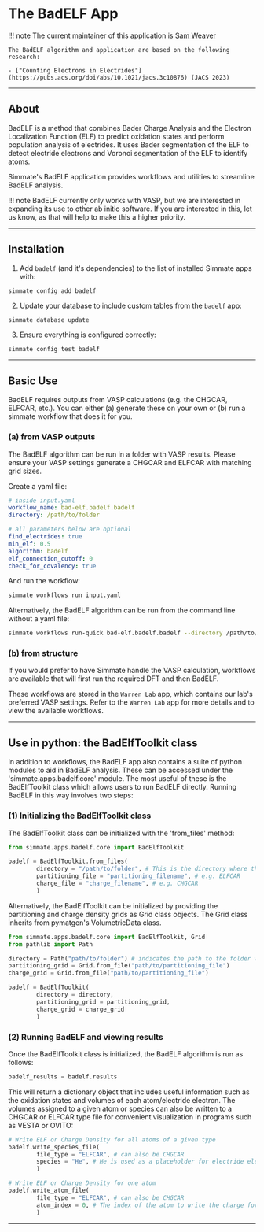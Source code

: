
# The BadELF App

!!! note
    The current maintainer of this application is [Sam Weaver](https://github.com/SWeav02)

    The BadELF algorithm and application are based on the following research:
    
    - ["Counting Electrons in Electrides"](https://pubs.acs.org/doi/abs/10.1021/jacs.3c10876) (JACS 2023)

--------------------------------------------------------------------------------

## About

BadELF is a method that combines Bader Charge Analysis and the Electron Localization Function (ELF) to predict oxidation states and perform population analysis of electrides. It uses Bader segmentation of the ELF to detect electride electrons and Voronoi segmentation of the ELF to identify atoms.

Simmate's BadELF application provides workflows and utilities to streamline BadELF analysis. 

!!! note
    BadELF currently only works with VASP, but we are interested in expanding its use to other ab initio software. If you are interested in this, let us know, as that will help to make this a higher priority.

--------------------------------------------------------------------------------

## Installation

1. Add `badelf` (and it's dependencies) to the list of installed Simmate apps with:
``` bash
simmate config add badelf
```

2. Update your database to include custom tables from the `badelf` app:
``` shell
simmate database update
```

3. Ensure everything is configured correctly:
``` shell
simmate config test badelf
```

--------------------------------------------------------------------------------

## Basic Use

BadELF requires outputs from VASP calculations (e.g. the CHGCAR, ELFCAR, etc.). You can either (a) generate these on your own or (b) run a simmate workflow that does it for you. 

### (a) from VASP outputs

The BadELF algorithm can be run in a folder with VASP results. Please ensure your VASP settings generate a CHGCAR and ELFCAR with matching grid sizes. 

Create a yaml file:
``` yaml
# inside input.yaml
workflow_name: bad-elf.badelf.badelf
directory: /path/to/folder

# all parameters below are optional
find_electrides: true
min_elf: 0.5
algorithm: badelf
elf_connection_cutoff: 0
check_for_covalency: true
```

And run the workflow:
``` bash
simmate workflows run input.yaml
```

Alternatively, the BadELF algorithm can be run from the command line without a yaml file:
``` bash
simmate workflows run-quick bad-elf.badelf.badelf --directory /path/to/folder
```

### (b) from structure

If you would prefer to have Simmate handle the VASP calculation, workflows are available that will first run the required DFT and then BadELF. 

These workflows are stored in the `Warren Lab` app, which contains our lab's preferred VASP settings. Refer to the `Warren Lab` app for more details and to view the available workflows.

--------------------------------------------------------------------------------
## Use in python: the BadElfToolkit class

In addition to workflows, the BadELF app also contains a suite of python modules to aid in BadELF analysis. These can be accessed under the 'simmate.apps.badelf.core' module. The most useful of these is the BadElfToolkit class which allows users to run BadELF directly. Running BadELF in this way involves two steps:

### (1) Initializing the BadElfToolkit class

The BadElfToolkit class can be initialized with the 'from_files' method:
``` python
from simmate.apps.badelf.core import BadElfToolkit

badelf = BadElfToolkit.from_files(
        directory = "/path/to/folder", # This is the directory where the files are located as well as the directory where BadELF will run
        partitioning_file = "partitioning_filename", # e.g. ELFCAR
        charge_file = "charge_filename", # e.g. CHGCAR
        )
```

Alternatively, the BadElfToolkit can be initialized by providing the partitioning and charge density grids as Grid class objects. The Grid class inherits from pymatgen's VolumetricData class.
``` python
from simmate.apps.badelf.core import BadElfToolkit, Grid
from pathlib import Path

directory = Path("path/to/folder") # indicates the path to the folder where BadELF should run
partitioning_grid = Grid.from_file("path/to/partitioning_file")
charge_grid = Grid.from_file("path/to/partitioning_file")

badelf = BadElfToolkit(
        directory = directory,
        partitioning_grid = partitioning_grid,
        charge_grid = charge_grid        
        )
```
### (2) Running BadELF and viewing results

Once the BadElfToolkit class is initialized, the BadELF algorithm is run as follows:

``` python
badelf_results = badelf.results
```

This will return a dictionary object that includes useful information such as the oxidation states and volumes of each atom/electride electron. The volumes assigned to a given atom or species can also be written to a CHGCAR or ELFCAR type file for convenient visualization in programs such as VESTA or OVITO:

```python
# Write ELF or Charge Density for all atoms of a given type
badelf.write_species_file(
        file_type = "ELFCAR", # can also be CHGCAR
        species = "He", # He is used as a placeholder for electride electrons
        )

# Write ELF or Charge Density for one atom
badelf.write_atom_file(
        file_type = "ELFCAR", # can also be CHGCAR
        atom_index = 0, # The index of the atom to write the charge for
        )
```

--------------------------------------------------------------------------------
